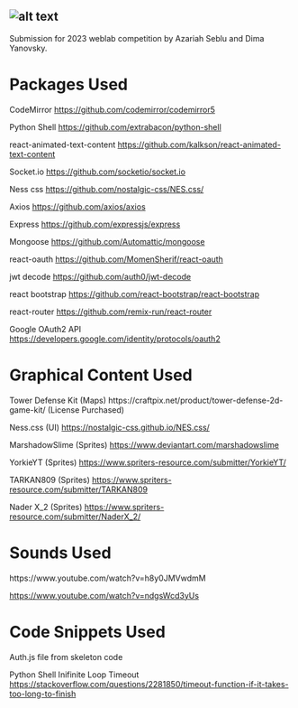 ![alt text](https://github.com/weblab-class/yanovsk-azariah-seblu-beckettld/blob/main/client/src/components/assets/logo.png)
------
Submission for 2023 weblab competition by Azariah Seblu and Dima Yanovsky.

<h1>Packages Used</h1>

CodeMirror
https://github.com/codemirror/codemirror5 

Python Shell
https://github.com/extrabacon/python-shell

react-animated-text-content
https://github.com/kalkson/react-animated-text-content

Socket.io
https://github.com/socketio/socket.io

Ness css
https://github.com/nostalgic-css/NES.css/

Axios
https://github.com/axios/axios

Express
https://github.com/expressjs/express

Mongoose
https://github.com/Automattic/mongoose

react-oauth
https://github.com/MomenSherif/react-oauth

jwt decode
https://github.com/auth0/jwt-decode

react bootstrap
https://github.com/react-bootstrap/react-bootstrap

react-router
https://github.com/remix-run/react-router

Google OAuth2 API
https://developers.google.com/identity/protocols/oauth2

<h1>Graphical Content Used</h1>
Tower Defense Kit (Maps)
https://craftpix.net/product/tower-defense-2d-game-kit/ (License Purchased)

Ness.css (UI)
https://nostalgic-css.github.io/NES.css/

MarshadowSlime (Sprites)
https://www.deviantart.com/marshadowslime

YorkieYT (Sprites)
https://www.spriters-resource.com/submitter/YorkieYT/

TARKAN809 (Sprites)
https://www.spriters-resource.com/submitter/TARKAN809

Nader X_2 (Sprites)
https://www.spriters-resource.com/submitter/NaderX_2/


<h1>Sounds Used</h1>
https://www.youtube.com/watch?v=h8y0JMVwdmM

https://www.youtube.com/watch?v=ndgsWcd3yUs

<h1>Code Snippets Used</h1>
Auth.js file from skeleton code

Python Shell Inifinite Loop Timeout
https://stackoverflow.com/questions/2281850/timeout-function-if-it-takes-too-long-to-finish


